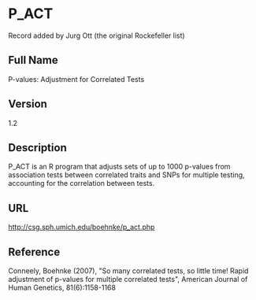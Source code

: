 # P_ACT
Record added by Jurg Ott (the original Rockefeller list)

## Full Name
P-values: Adjustment for Correlated Tests

## Version
1.2

## Description
P_ACT is an R program that adjusts sets of up to 1000 p-values from association tests between correlated traits and SNPs for multiple testing, accounting for the correlation between tests.

## URL
http://csg.sph.umich.edu/boehnke/p_act.php

## Reference
Conneely, Boehnke (2007), "So many correlated tests, so little time! Rapid adjustment of p-values for multiple correlated tests", American Journal of Human Genetics, 81(6):1158-1168
